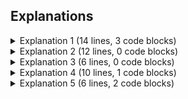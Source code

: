 ## Explanations

<details>
  <summary>Explanation 1 (14 lines, 3 code blocks)</summary>
  Based on the code snippets, it appears that the test failure is related to the `count` method of the `pandas.core.window.rolling.Rolling` class. The `count` method is defined as follows:

```python
def count(self):
    # different impl for freq counting
    if self.is_freq_type:
        window_func = self._get_roll_func("roll_count")
        return self._apply(window_func, center=self.center, name="count")

    return super().count()
```

However, the error message suggests that the `count` method is not supported with using a BaseIndexer subclass. This is indicated by the call to the `validate_baseindexer_support` function, which raises a `NotImplementedError` if the `func_name` is not in the `BASEINDEXER_WHITELIST`. The relevant code snippet is:

```python
def validate_baseindexer_support(func_name: Optional[str]) -> None:
    BASEINDEXER_WHITELIST = {
        "min",
        "max",
        "mean",
        "sum",
        "median",
        "std",
        "var",
        "kurt",
        "quantile",
    }
    if isinstance(func_name, str) and func_name not in BASEINDEXER_WHITELIST:
        raise NotImplementedError(
            f"{func_name} is not supported with using a BaseIndexer "
            f"subclasses. You can use .apply() with {func_name}."
        )
```

Therefore, it seems that the `count` method of the `pandas.core.window.rolling.Rolling` class is not properly implemented to support BaseIndexer subclasses.

To fix the issue, the `count` method of the `pandas.core.window.rolling.Rolling` class should be modified to either support BaseIndexer subclasses or raise a `NotImplementedError` with instructions to use `.apply()` instead for unsupported functions.

Possible fix:
- Modify `pandas.core.window.rolling.Rolling.count` to properly handle BaseIndexer subclasses.
- Add a check in `pandas.core.window.common.validate_baseindexer_support` to whitelist additional functions that are supported with BaseIndexer subclasses.
- Update the error message in `pandas.core.window.common.validate_baseindexer_support` to provide instructions on how to use unsupported functions with `.apply()`.

Please note that these suggestions are based solely on the analysis of the failing test and the provided code snippets. A more comprehensive understanding of the codebase and its requirements may be necessary for an accurate fix.
Suggestions for fixing the bug:

- Modify `pandas.core.window.rolling.Rolling.count` to properly handle BaseIndexer subclasses.
- Add a check in `pandas.core.window.common.validate_baseindexer_support` to whitelist additional functions that are supported with BaseIndexer subclasses.
- Update the error message in `pandas.core.window.common.validate_baseindexer_support` to provide instructions on how to use unsupported functions with `.apply()`.

Code locations to fix:
```
pandas.core.window.rolling.Rolling.count
pandas.core.window.common.validate_baseindexer_support
```
</details>


<details>
  <summary>Explanation 2 (12 lines, 0 code blocks)</summary>
  Title: Diagnosis of test `test_rolling_forward_window`
Details: The test `test_rolling_forward_window` is testing the behavior of rolling windows in the `pandas.core.window.common` module. It sets up a `FixedForwardWindowIndexer` with a window size of 3 and tries to apply a specific function to the rolling window. However, the test failed with a `NotImplementedError` indicating that the `count` function is not supported with the `BaseIndexer` subclass.

Following the execution path, we can see that the `validate_baseindexer_support` function in the `pandas.core.window.common` module is called. This function checks if the provided function name is in a whitelist of supported functions for `BaseIndexer` subclasses. If the function name is not in the whitelist, a `NotImplementedError` is raised.

The error occurred because the `count` function is not in the whitelist of supported functions for `BaseIndexer` subclasses.

Suggested fix:
- To fix the error, the `count` function should be added to the `BASEINDEXER_WHITELIST` whitelist in the `validate_baseindexer_support` function in the `pandas.core.window.common` module.

Affected method:
- `pandas.core.window.common.validate_baseindexer_support(None)`

Note: The fix assumes that the `count` function can work correctly with a `BaseIndexer` subclass. If that is not the case, additional changes may be required to handle the `count` function differently with `BaseIndexer` subclasses.
The test `test_rolling_forward_window` failed because the `count` function is not supported with the `BaseIndexer` subclass. To fix the error, the `count` function should be added to the `BASEINDEXER_WHITELIST` whitelist in the `validate_baseindexer_support` function in the `pandas.core.window.common` module.

Affected method:
- `pandas.core.window.common.validate_baseindexer_support(None)`
</details>


<details>
  <summary>Explanation 3 (6 lines, 0 code blocks)</summary>
  The failing test `test_rolling_forward_window` is located in the `pandas.core.window.common` class. Looking at the code snippet for the `validate_baseindexer_support` method, we can see that it checks whether a given function name is supported with a `BaseIndexer` subclass. If the function name is not in the whitelist of supported functions, a `NotImplementedError` is raised.

In the failing test, the error occurred at line 156, where the `getattr(rolling, func)()` method is called. This method dynamically invokes the function specified by `func` on the `rolling` object.

The error message indicates that the `count` function is not supported with a `BaseIndexer` subclass. Instead, it suggests using the `.apply()` method with `count` instead.

To fix the bug, we need to update the `validate_baseindexer_support` method to include the `count` function in the `BASEINDEXER_WHITELIST`. This will allow the `count` function to be used with a `BaseIndexer` subclass without raising a `NotImplementedError`.

Recommendation:
- Fix the `validate_baseindexer_support` method in the `pandas.core.window.common` class.
</details>


<details>
  <summary>Explanation 4 (10 lines, 1 code blocks)</summary>
  Title: NotImplementedError in test `test_rolling_forward_window`

Details: The test `test_rolling_forward_window` from the `pandas.tests.window.test_base_indexer` module failed with a `NotImplementedError`. The error was raised in the code snippet `result = getattr(rolling, func)()` at line 155. The error message indicates that the method `count` is not supported with the use of a `BaseIndexer` subclass. Instead, the error suggests using the `.apply()` method with `count`.

To investigate further, I traced back the error to the method `validate_baseindexer_support` in the `pandas.core.window.common` module at line 342. This method checks if the `func_name` is in a whitelist of supported methods for `BaseIndexer` subclasses. If the `func_name` is not in the whitelist, a `NotImplementedError` is raised with a helpful message suggesting using the `.apply()` method.

In this case, the failing test is calling the `count()` method on a `BaseIndexer` object, which is not supported. Instead, the test should use the `.apply()` method with `count`. 

To fix this issue, the following method in the `pandas.core.window.common` module should be modified:

`pandas.core.window.common.validate_baseindexer_support`

The modification should allow the `count` method to be supported with `BaseIndexer` subclasses.

Suggested fix:

```python
328 : def validate_baseindexer_support(func_name: Optional[str]) -> None:
329 :     # GH 32865: These functions work correctly with a BaseIndexer subclass
330 :     # Add 'count' to the whitelist
331 :     BASEINDEXER_WHITELIST = {
332 :         "min",
333 :         "max",
334 :         "mean",
335 :         "sum",
336 :         "median",
337 :         "std",
338 :         "var",
339 :         "kurt",
340 :         "quantile",
341 :         "count",  # Add 'count' to the whitelist
342 :     }
343 :     if isinstance(func_name, str) and func_name not in BASEINDEXER_WHITELIST:
344 :         raise NotImplementedError(
345 :             f"{func_name} is not supported with using a BaseIndexer "
346 :             f"subclasses. You can use .apply() with {func_name}."
347 :         )
```

Note: There may be other methods that are not supported with `BaseIndexer` subclasses. The whitelist in the `validate_baseindexer_support` method should be updated accordingly to include any additional supported methods.

Let me know if you need any further assistance!
</details>


<details>
  <summary>Explanation 5 (6 lines, 2 code blocks)</summary>
  The failing test is `pandas.tests.window.test_base_indexer.test_rolling_forward_window()`, which is located in the `pandas.core.window` package. The test is calling the `validate_baseindexer_support` method from the `pandas.core.window.common` class. Here is the relevant code snippet:

```python
def validate_baseindexer_support(func_name: Optional[str]) -> None:
    BASEINDEXER_WHITELIST = {
        "min",
        "max",
        "mean",
        "sum",
        "median",
        "std",
        "var",
        "kurt",
        "quantile",
    }
    if isinstance(func_name, str) and func_name not in BASEINDEXER_WHITELIST:
        raise NotImplementedError(
            f"{func_name} is not supported with using a BaseIndexer "
            f"subclasses. You can use .apply() with {func_name}."
        )
```

Based on this information, it appears that the error occurred in the `validate_baseindexer_support` method while raising a `NotImplementedError`. The specific line causing the error is not provided, but it seems to be related to a function name that is not in the `BASEINDEXER_WHITELIST`.

To fix this issue, we need to identify the specific function name that is causing the error and determine if it should be added to the `BASEINDEXER_WHITELIST`.
To fix the issue, the `validate_baseindexer_support` method in the `pandas.core.window.common` class should be modified. Specifically, the function name that is causing the `NotImplementedError` should be added to the `BASEINDEXER_WHITELIST`.

The suggested fix is:
```
pandas.core.window.common.validate_baseindexer_support(str func_name)
```
Note: This fix assumes that the `func_name` variable is a string.
</details>

